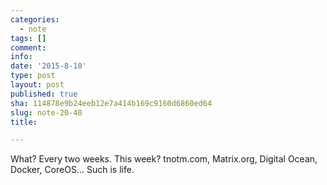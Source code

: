```yaml
---
categories:
  - note
tags: []
comment: 
info: 
date: '2015-8-10'
type: post
layout: post
published: true
sha: 114878e9b24eeb12e7a414b169c9160d6860ed64
slug: note-20-40
title: 

---
```

What?  Every two weeks.  This week?  tnotm.com, Matrix.org, Digital Ocean, Docker, CoreOS...  Such is life.
